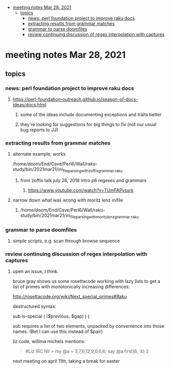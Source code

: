 - [meeting notes Mar 28, 2021](#org87fd8bb)
  - [topics](#org9cf8c6b)
    - [news: perl foundation project to improve raku docs](#orgbaa3f08)
    - [extracting results from grammar matches](#org91bd4ff)
    - [grammar to parse doomfiles](#org8116887)
    - [review continuing discussion of regex interpolation with captures](#orgc4cb196)


<a id="org87fd8bb"></a>

# meeting notes Mar 28, 2021


<a id="org9cf8c6b"></a>

## topics


<a id="orgbaa3f08"></a>

### news: perl foundation project to improve raku docs

1.  <https://perl-foundation-outreach.github.io/season-of-docs-ideas/docs.html>

    1.  some of the ideas include documenting exceptions and traits better
    
    2.  they're looking for suggestions for big things to fix (not our usual bug reports to JJ)


<a id="org91bd4ff"></a>

### extracting results from grammar matches

1.  alternate example, works

    /home/doom/End/Cave/Perl6/Wall/raku-study/bin/2021mar21/ini<sub>file</sub><sub>parsing</sub><sub>with</sub><sub>zoffix</sub><sub>grammar.raku</sub>
    
    1.  from zoffix talk july 28, 2018 intro p6 regexes and grammars
    
        1.  <https://www.youtube.com/watch?v=TUmFAPvssrk>

2.  narrow down what was wrong with moritz lenz inifile

    1.  /home/doom/End/Cave/Perl6/Wall/raku-study/bin/2021mar21/ini<sub>file</sub><sub>parsing</sub><sub>with</sub><sub>moritz</sub><sub>lenz</sub><sub>grammar.raku</sub>


<a id="org8116887"></a>

### grammar to parse doomfiles

1.  simple scripts, e.g. scan through browse sequence


<a id="orgc4cb196"></a>

### review continuing discussion of regex interpolation with captures

1.  open an issue, I think.

    bruce gray shows us some rosettacode working with lazy lists to get a list of primes with monotonically increasing differences:
    
    <http://rosettacode.org/wiki/Next_special_primes#Raku>
    
    destructured syntax:
    
    sub is-special ( ($previous, $gap) ) {
    
    sub requires a list of two elements, unpacked by convenience into those names. (Bet I can use this instead of $pair)
    
    liz code, willima michels mentions:
    
    > #Liz IRC Nil > my @a = 3,7,6,12,9,6,6,6; say @a.first(6, :k) 2
    
    next meeting on april 11th, taking a break for easter
